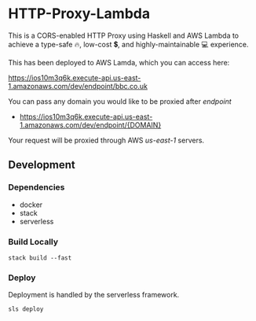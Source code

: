 # HTTP-Proxy-Lambda

This is a CORS-enabled HTTP Proxy using Haskell and AWS Lambda to achieve a type-safe :fire:, low-cost :heavy_dollar_sign:, and highly-maintainable :computer: experience. 

This has been deployed to AWS Lamda, which you can access here:

https://ios10m3q6k.execute-api.us-east-1.amazonaws.com/dev/endpoint/bbc.co.uk

You can pass any domain you would like to be proxied after _endpoint_

- https://ios10m3q6k.execute-api.us-east-1.amazonaws.com/dev/endpoint/{DOMAIN}

Your request will be proxied through AWS _us-east-1_ servers.

## Development

### Dependencies

- docker
- stack
- serverless

### Build Locally

```
stack build --fast
```

### Deploy

Deployment is handled by the serverless framework.

```
sls deploy
```

